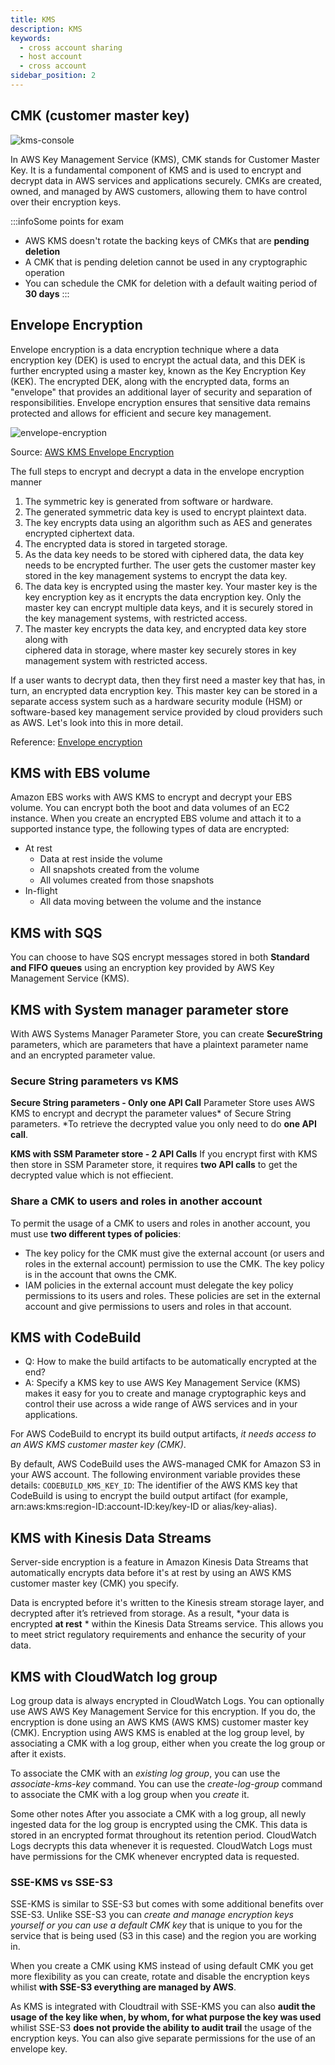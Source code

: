 ```yaml
---
title: KMS
description: KMS
keywords:
  - cross account sharing
  - host account
  - cross account
sidebar_position: 2
---
```


## CMK (customer master key)

![kms-console](/img/aws/security/kms-console.png)

In AWS Key Management Service (KMS), CMK stands for Customer Master Key. It is a fundamental component of KMS and is used to encrypt and decrypt data in AWS services and applications securely. CMKs are created, owned, and managed by AWS customers, allowing them to have control over their encryption keys.

:::infoSome points for exam
- AWS KMS doesn't rotate the backing keys of CMKs that are **pending deletion**
- A CMK that is pending deletion cannot be used in any cryptographic operation
- You can schedule the CMK for deletion with a default waiting period of **30 days**
:::

## Envelope Encryption


Envelope encryption is a data encryption technique where a data encryption key (DEK) is used to encrypt the actual data, and this DEK is further encrypted using a master key, known as the Key Encryption Key (KEK). The encrypted DEK, along with the encrypted data, forms an "envelope" that provides an additional layer of security and separation of responsibilities. Envelope encryption ensures that sensitive data remains protected and allows for efficient and secure key management.

![envelope-encryption](/img/aws/security/envelope-encryption.jpeg)

Source: [AWS KMS Envelope Encryption](https://dev.to/chiragdm/aws-kms-envelope-encryption-3689)

The full steps to encrypt and decrypt a data in the envelope encryption manner

1.  The symmetric key is generated from software or hardware.
2.  The generated symmetric data key is used to encrypt plaintext data.
3.  The key encrypts data using an algorithm such as AES and generates encrypted ciphertext data.
4.  The encrypted data is stored in targeted storage.
5.  As the data key needs to be stored with ciphered data, the data key needs to be encrypted further. The user gets the customer master key stored in the key management systems to encrypt the data key.
6.  The data key is encrypted using the master key. Your master key is the key encryption key as it encrypts the data encryption key. Only the master key can encrypt multiple data keys, and it is securely stored in the key management systems, with restricted access.
7.  The master key encrypts the data key, and encrypted data key store along with\
    ciphered data in storage, where master key securely stores in key management system with restricted access.

If a user wants to decrypt data, then they first need a master key that has, in turn, an encrypted data encryption key. This master key can be stored in a separate access system such as a hardware security module (HSM) or software-based key management service provided by cloud providers such as AWS. Let's look into this in more detail.

Reference: [Envelope encryption](https://subscription.packtpub.com/book/programming/9781838645649/8/ch08lvl1sec21/envelope-encryption)

## KMS with EBS volume
Amazon EBS works with AWS KMS to encrypt and decrypt your EBS volume. You can encrypt both the boot and data volumes of an EC2 instance. When you create an encrypted EBS volume and attach it to a supported instance type, the following types of data are encrypted:

- At rest
    - Data at rest inside the volume
    - All snapshots created from the volume
    - All volumes created from those snapshots
- In-flight
    - All data moving between the volume and the instance

## KMS with SQS
You can choose to have SQS encrypt messages stored in both **Standard and FIFO queues** using an encryption key provided by AWS Key Management Service (KMS).

## KMS with System manager parameter store 
With AWS Systems Manager Parameter Store, you can create **SecureString** parameters, which are parameters that have a plaintext parameter name and an encrypted parameter value.

### Secure String parameters vs KMS
**Secure String parameters - Only one API Call**
Parameter Store uses AWS KMS to encrypt and decrypt the parameter values* of Secure String parameters. *To retrieve the decrypted value you only need to do **one API call**. 

**KMS with SSM Parameter store - 2 API Calls**
If you encrypt first with KMS then store in SSM Parameter store,  it requires **two API calls** to get the decrypted value which is not effiecient.

### Share a CMK to users and roles in another account 

To permit the usage of a CMK to users and roles in another account, you must use **two different types of policies**:

- The key policy for the CMK must give the external account (or users and roles in the external account) permission to use the CMK. The key policy is in the account that owns the CMK.
- IAM policies in the external account must delegate the key policy permissions to its users and roles. These policies are set in the external account and give permissions to users and roles in that account.


## KMS with CodeBuild
- Q: How to make the build artifacts to be automatically encrypted at the end?
- A: Specify a KMS key to use
AWS Key Management Service (KMS) makes it easy for you to create and manage cryptographic keys and control their use across a wide range of AWS services and in your applications.

For AWS CodeBuild to encrypt its build output artifacts, *it needs access to an AWS KMS customer master key (CMK)*. 

By default, AWS CodeBuild uses the AWS-managed CMK for Amazon S3 in your AWS account. 
The following environment variable provides these details:
`CODEBUILD_KMS_KEY_ID`: The identifier of the AWS KMS key that CodeBuild is using to encrypt the build output artifact (for example, arn:aws:kms:region-ID:account-ID:key/key-ID or alias/key-alias).

## KMS with Kinesis Data Streams 
Server-side encryption is a feature in Amazon Kinesis Data Streams that automatically encrypts data before it's at rest by using an AWS KMS customer master key (CMK) you specify. 

Data is encrypted before it's written to the Kinesis stream storage layer, and decrypted after it’s retrieved from storage. As a result, *your data is encrypted **at rest** * within the Kinesis Data Streams service. This allows you to meet strict regulatory requirements and enhance the security of your data.

## KMS with CloudWatch log group
Log group data is always encrypted in CloudWatch Logs. You can optionally use AWS AWS Key Management Service for this encryption. If you do, the encryption is done using an AWS KMS (AWS KMS) customer master key (CMK). Encryption using AWS KMS is enabled at the log group level, by associating a CMK with a log group, either when you create the log group or after it exists.

To associate the CMK with an *existing log group*, you can use the *associate-kms-key* command.
You can use the *create-log-group* command to associate the CMK with a log group when you *create* it.

Some other notes
After you associate a CMK with a log group, all newly ingested data for the log group is encrypted using the CMK. This data is stored in an encrypted format throughout its retention period. 
CloudWatch Logs decrypts this data whenever it is requested. CloudWatch Logs must have permissions for the CMK whenever encrypted data is requested.

### SSE-KMS vs SSE-S3


SSE-KMS is similar to SSE-S3 but comes with some additional benefits over SSE-S3. Unlike SSE-S3 you can *create and manage encryption keys yourself or you can use a default CMK key* that is unique to you for the service that is being used (S3 in this case) and the region you are working in.

When you create a CMK using KMS instead of using default CMK you get more flexibility as you can create, rotate and disable the encryption keys whilist **with SSE-S3 everything are managed by AWS**.

As KMS is integrated with Cloudtrail with SSE-KMS you can also **audit the usage of the key like when, by whom, for what purpose the key was used** whilist SSE-S3 **does not provide the ability to audit trail** the usage of the encryption keys. You can also give separate permissions for the use of an envelope key.
